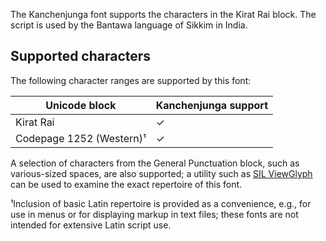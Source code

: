 
The Kanchenjunga font supports the characters in the Kirat Rai block. The script is used by the Bantawa language of Sikkim in India.

## Supported characters

The following character ranges are supported by this font:

Unicode block | Kanchenjunga support
------------- | ---------------
Kirat Rai 	| ✓ 
Codepage 1252 (Western)¹ | ✓

A selection of characters from the General Punctuation block, such as various-sized spaces, are also supported; a utility such as <a href="http://scripts.sil.org/ViewGlyph_home">SIL ViewGlyph</a> can be used to examine the exact repertoire of this font. 

¹Inclusion of basic Latin repertoire is provided as a convenience, e.g., for use in menus or for displaying markup in text files; these fonts are not intended for extensive Latin script use.

